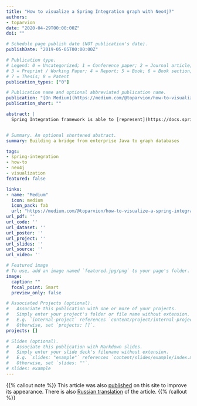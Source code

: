 ```yaml
---
title: "How to visualize a Spring Integration graph with Neo4j?"
authors:
- toparvion
date: "2020-04-29T00:00:00Z"
doi: ""

# Schedule page publish date (NOT publication's date).
publishDate: "2019-05-05T00:00:00Z"

# Publication type.
# Legend: 0 = Uncategorized; 1 = Conference paper; 2 = Journal article;
# 3 = Preprint / Working Paper; 4 = Report; 5 = Book; 6 = Book section;
# 7 = Thesis; 8 = Patent
publication_types: ["0"]

# Publication name and optional abbreviated publication name.
publication: "[On Medium](https://medium.com/@toparvion/how-to-visualize-a-spring-integration-graph-with-neo4j-61927ba5bb5a?source=friends_link&sk=35ce8c20b150bdaad2eb238f1cb3bbaf)"
publication_short: ""

abstract: |
  Spring Integration framework is able to [represent](https://docs.spring.io/spring-integration/docs/5.2.5.RELEASE/reference/html/system-management.html#integration-graph) the current state of all [EIP](https://www.enterpriseintegrationpatterns.com/) components and their relations in the form of a JSON graph. It seems useful for learning and debugging but unfortunately none of the googleable tools (which are just [1st](https://github.com/spring-projects/spring-flo/tree/angular-1.x/samples/spring-flo-si) and [2nd](https://ordina-jworks.github.io/architecture/2018/01/27/Visualizing-your-Spring-Integration-components-and-flows.html)) gives enough flexibility for visualization and analysis of such a graph. In this article I’ll show you how to address this problem by importing the graph into the [Neo4j](https://neo4j.com/neo4j-graph-database/) graph database where such abilities are the first class citizens.


# Summary. An optional shortened abstract.
summary: Building a bridge from enterprise Java to graph databases

tags:
- spring-integration
- how-to
- neo4j
- visualization
featured: false

links:
- name: "Medium"
  icon: medium
  icon_pack: fab
  url: "https://medium.com/@toparvion/how-to-visualize-a-spring-integration-graph-with-neo4j-61927ba5bb5a?source=friends_link&sk=35ce8c20b150bdaad2eb238f1cb3bbaf"
url_pdf: ''
url_code: ''
url_dataset: ''
url_poster: ''
url_project: ''
url_slides: ''
url_source: ''
url_video: ''

# Featured image
# To use, add an image named `featured.jpg/png` to your page's folder.
image:
  caption: ""
  focal_point: Smart
  preview_only: false

# Associated Projects (optional).
#   Associate this publication with one or more of your projects.
#   Simply enter your project's folder or file name without extension.
#   E.g. `internal-project` references `content/project/internal-project/index.md`.
#   Otherwise, set `projects: []`.
projects: []

# Slides (optional).
#   Associate this publication with Markdown slides.
#   Simply enter your slide deck's filename without extension.
#   E.g. `slides: "example"` references `content/slides/example/index.md`.
#   Otherwise, set `slides: ""`.
# slides: example
---
```

{{% callout note %}}
This article was also [published](/en/post/2020/integraph/) on this site to improve its appearance. There is also [Russian translation](/post/2020/integraph/) of the article.
{{% /callout %}}
